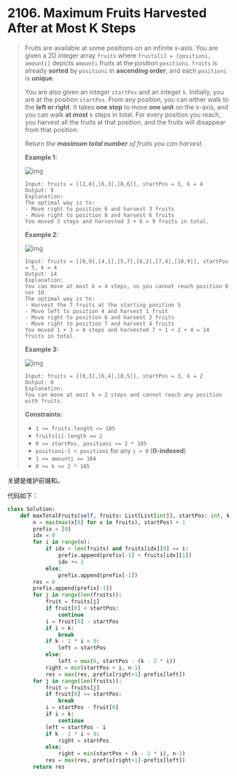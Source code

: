 # 2106. Maximum Fruits Harvested After at Most K Steps

> Fruits are available at some positions on an infinite x-axis. You are given a 2D integer array `fruits` where `fruits[i] = [positioni, amounti]` depicts `amounti` fruits at the position `positioni`. `fruits` is already **sorted** by `positioni` in **ascending order**, and each `positioni` is **unique**.
>
> You are also given an integer `startPos` and an integer `k`. Initially, you are at the position `startPos`. From any position, you can either walk to the **left or right**. It takes **one step** to move **one unit** on the x-axis, and you can walk **at most** `k` steps in total. For every position you reach, you harvest all the fruits at that position, and the fruits will disappear from that position.
>
> Return *the **maximum total number** of fruits you can harvest*.
>
>  
>
> **Example 1:**
>
> ![img](https://assets.leetcode.com/uploads/2021/11/21/1.png)
>
> ```
> Input: fruits = [[2,8],[6,3],[8,6]], startPos = 5, k = 4
> Output: 9
> Explanation: 
> The optimal way is to:
> - Move right to position 6 and harvest 3 fruits
> - Move right to position 8 and harvest 6 fruits
> You moved 3 steps and harvested 3 + 6 = 9 fruits in total.
> ```
>
> **Example 2:**
>
> ![img](https://assets.leetcode.com/uploads/2021/11/21/2.png)
>
> ```
> Input: fruits = [[0,9],[4,1],[5,7],[6,2],[7,4],[10,9]], startPos = 5, k = 4
> Output: 14
> Explanation: 
> You can move at most k = 4 steps, so you cannot reach position 0 nor 10.
> The optimal way is to:
> - Harvest the 7 fruits at the starting position 5
> - Move left to position 4 and harvest 1 fruit
> - Move right to position 6 and harvest 2 fruits
> - Move right to position 7 and harvest 4 fruits
> You moved 1 + 3 = 4 steps and harvested 7 + 1 + 2 + 4 = 14 fruits in total.
> ```
>
> **Example 3:**
>
> ![img](https://assets.leetcode.com/uploads/2021/11/21/3.png)
>
> ```
> Input: fruits = [[0,3],[6,4],[8,5]], startPos = 3, k = 2
> Output: 0
> Explanation:
> You can move at most k = 2 steps and cannot reach any position with fruits.
> ```
>
>  
>
> **Constraints:**
>
> - `1 <= fruits.length <= 105`
> - `fruits[i].length == 2`
> - `0 <= startPos, positioni <= 2 * 105`
> - `positioni-1 < positioni` for any `i > 0` (**0-indexed**)
> - `1 <= amounti <= 104`
> - `0 <= k <= 2 * 105`

关键是维护前缀和。

代码如下：

```python
class Solution:
    def maxTotalFruits(self, fruits: List[List[int]], startPos: int, k: int) -> int:
        n = max(max(x[0] for x in fruits), startPos) + 1
        prefix = [0]
        idx = 0
        for i in range(n):
            if idx < len(fruits) and fruits[idx][0] == i:
                prefix.append(prefix[-1] + fruits[idx][1])
                idx += 1
            else:
                prefix.append(prefix[-1])
        res = 0
        prefix.append(prefix[-1])
        for j in range(len(fruits)):
            fruit = fruits[j]
            if fruit[0] < startPos:
                continue
            i = fruit[0] - startPos
            if i > k:
                break
            if k - 2 * i < 0:
                left = startPos
            else:
                left = max(0, startPos - (k - 2 * i))
            right = min(startPos + i, n-1)
            res = max(res, prefix[right+1]-prefix[left])
        for j in range(len(fruits)):
            fruit = fruits[j]
            if fruit[0] >= startPos:
                break
            i = startPos - fruit[0]
            if i > k:
                continue
            left = startPos - i
            if k - 2 * i < 0:
                right = startPos
            else:
                right = min(startPos + (k - 2 * i), n-1)
            res = max(res, prefix[right+1]-prefix[left])
        return res
```

